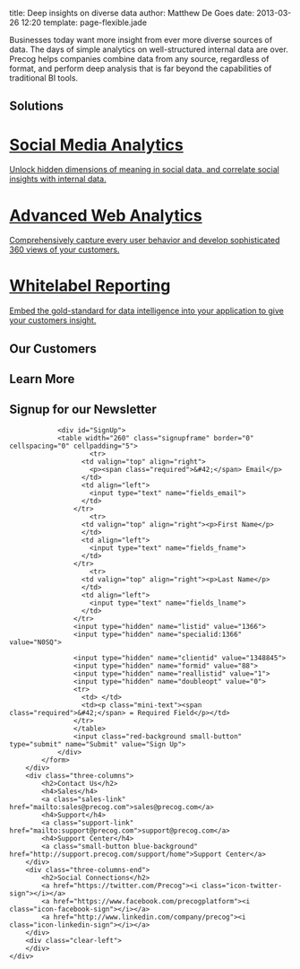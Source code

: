 title: Deep insights on diverse data
author: Matthew De Goes
date: 2013-03-26 12:20
template: page-flexible.jade

<div id="body-splash">
    <div class="holder">
        <div class="image-panel for-business-image">
        </div>
        <div class="text-panel">
            <p>Businesses today want more insight from ever more diverse sources of data. The days of simple analytics on well-structured internal data are over. Precog helps companies combine data from any source, regardless of format, and perform deep analysis that is far beyond the capabilities of traditional BI tools.</p>
        </div>
        <div class="clear-left">
        </div>
    </div>
</div>
<div class="section-divider">
    <h2>Solutions</h2>
</div>
<div id="body-solutions">
    <div class="holder">
        <a href="/solutions/social-media-analytics/" class="solutions-option">
            <div class="img">
            </div>
            <h1>Social Media Analytics</h1>
            <p>Unlock hidden dimensions of meaning in social data, and correlate social insights with internal data.</p>
        </a>
        <a href="/solutions/web-analytics/" class="solutions-option">
            <div class="img">
            </div>
            <h1>Advanced Web Analytics</h1>
            <p>Comprehensively capture every user behavior and develop sophisticated 360 views of your customers.</p>
        </a>
        <a href="/solutions/white-label-reporting/" class="solutions-option last-item">
            <div class="img">
            </div>
            <h1>Whitelabel Reporting</h1>
            <p>Embed the gold-standard for data intelligence into your application to give your customers insight.</p>
        </a>
        <div class="clear-left"></div>
    </div>
</div>
<div class="section-divider">
    <h2>Our Customers</h2>
</div>
<div id="body-cred-sec">
    <div class="holder">
        <div id="cred-logos">
            <div class="logo sita"></div>
            <div class="logo flixmaster"></div>
            <div class="logo snapengage last-item"></div>
            <div class="logo novawise"></div>
            <div class="logo umass"></div>
            <div class="logo collegeminer last-item"></div>
            <div class="clear-left"></div>
        </div>
    </div>
</div>
<div class="section-divider">
    <h2>Learn More</h2>
</div>
<div id="body-contactus">
    <div class="holder">
        <div class="three-columns">
            <h2>Signup for our Newsletter</h2>
            <form method="post" action="https://app.icontact.com/icp/signup.php" name="icpsignup" id="icpsignup88" accept-charset="UTF-8" onsubmit="return verifyRequired88();" >
                <input type="hidden" name="redirect" value="http://www.precog.com/site/newsletter/">
                <input type="hidden" name="errorredirect" value="http://www.icontact.com/www/signup/error.html">
                
                <div id="SignUp">
                <table width="260" class="signupframe" border="0" cellspacing="0" cellpadding="5">
                        <tr>
                      <td valign="top" align="right">
                        <p><span class="required">&#42;</span> Email</p>
                      </td>
                      <td align="left">
                        <input type="text" name="fields_email">
                      </td>
                    </tr>
                        <tr>
                      <td valign="top" align="right"><p>First Name</p>
                      </td>
                      <td align="left">
                        <input type="text" name="fields_fname">
                      </td>
                    </tr>
                        <tr>
                      <td valign="top" align="right"><p>Last Name</p>
                      </td>
                      <td align="left">
                        <input type="text" name="fields_lname">
                      </td>
                    </tr>
                    <input type="hidden" name="listid" value="1366">
                    <input type="hidden" name="specialid:1366" value="N0SQ">
                
                    <input type="hidden" name="clientid" value="1348845">
                    <input type="hidden" name="formid" value="88">
                    <input type="hidden" name="reallistid" value="1">
                    <input type="hidden" name="doubleopt" value="0">
                    <tr>
                      <td> </td>
                      <td><p class="mini-text"><span class="required">&#42;</span> = Required Field</p></td>
                    </tr>
                    </table>
                    <input class="red-background small-button" type="submit" name="Submit" value="Sign Up">
                </div>
            </form>
        </div>
        <div class="three-columns">
            <h2>Contact Us</h2>
            <h4>Sales</h4>
            <a class="sales-link" href="mailto:sales@precog.com">sales@precog.com</a>
            <h4>Support</h4>
            <a class="support-link" href="mailto:support@precog.com">support@precog.com</a>
            <h4>Support Center</h4>
            <a class="small-button blue-background" href="http://support.precog.com/support/home">Support Center</a>
        </div>
        <div class="three-columns-end">
            <h2>Social Connections</h2>
            <a href="https://twitter.com/Precog"><i class="icon-twitter-sign"></i></a>
            <a href="https://www.facebook.com/precogplatform"><i class="icon-facebook-sign"></i></a>
            <a href="http://www.linkedin.com/company/precog"><i class="icon-linkedin-sign"></i></a>
        </div>
        <div class="clear-left">
        </div>
    </div>
</div>
